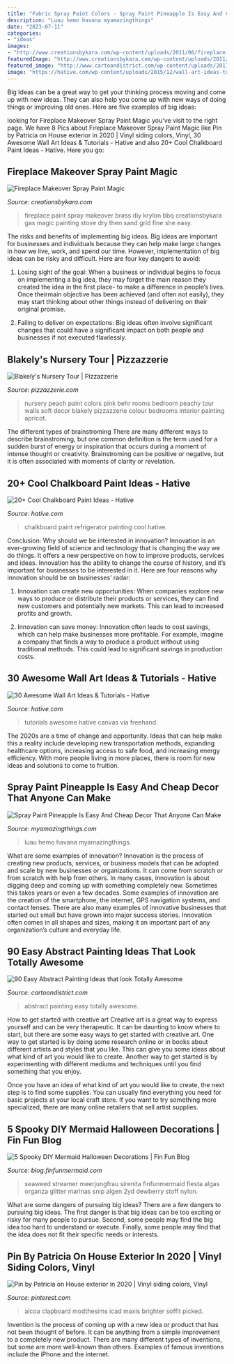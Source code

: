 ```yaml
---
title: "Fabric Spray Paint Colors - Spray Paint Pineapple Is Easy And Cheap Decor That Anyone Can Make"
description: "Luau hemo havana myamazingthings"
date: "2023-07-11"
categories:
- "ideas"
images:
- "http://www.creationsbykara.com/wp-content/uploads/2011/06/fireplace-Collage.jpg"
featuredImage: "http://www.creationsbykara.com/wp-content/uploads/2011/06/fireplace-Collage.jpg"
featured_image: "http://www.cartoondistrict.com/wp-content/uploads/2017/05/Easy-Abstract-Painting-Ideas28.jpg"
image: "https://hative.com/wp-content/uploads/2015/12/wall-art-ideas-tutorials/3-wall-art-ideas-tutorials.jpg"
---
```



Big Ideas can be a great way to get your thinking process moving and come up with new ideas. They can also help you come up with new ways of doing things or improving old ones. Here are five examples of big ideas: 

	

		
looking for Fireplace Makeover Spray Paint Magic you've visit to the right page. We have 8 Pics about Fireplace Makeover Spray Paint Magic like Pin by Patricia on House exterior in 2020 | Vinyl siding colors, Vinyl, 30 Awesome Wall Art Ideas &amp; Tutorials - Hative and also 20+ Cool Chalkboard Paint Ideas - Hative. Here you go:
		
    
## Fireplace Makeover Spray Paint Magic

<img loading=lazy src="http://www.creationsbykara.com/wp-content/uploads/2011/06/fireplace-Collage.jpg" onerror="this.onerror=null;this.src='https://tse4.mm.bing.net/th?id=OIP.uI7WQaKdFobrlmXGZdFnAAHaO0&amp;pid=15.1';" alt="Fireplace Makeover Spray Paint Magic">

_Source: creationsbykara.com_

>fireplace paint spray makeover brass diy krylon bbq creationsbykara gas magic painting stove dry then sand grid fine she easy. 

	

The risks and benefits of implementing big ideas.
Big ideas are important for businesses and individuals because they can help make large changes in how we live, work, and spend our time. However, implementation of big ideas can be risky and difficult. Here are four key dangers to avoid:
1. Losing sight of the goal: When a business or individual begins to focus on implementing a big idea, they may forget the main reason they created the idea in the first place- to make a difference in people’s lives. Once theirmain objective has been achieved (and often not easily), they may start thinking about other things instead of delivering on their original promise.

2. Failing to deliver on expectations: Big ideas often involve significant changes that could have a significant impact on both people and businesses if not executed flawlessly.

    
## Blakely&#039;s Nursery Tour | Pizzazzerie

<img loading=lazy src="http://pizzazzerie.com/wp-content/uploads/2014/05/whitmore-26.jpg" onerror="this.onerror=null;this.src='https://tse2.mm.bing.net/th?id=OIP._tXyh319FBYihYJRZ3OI2wHaKX&amp;pid=15.1';" alt="Blakely&#039;s Nursery Tour | Pizzazzerie">

_Source: pizzazzerie.com_

>nursery peach paint colors pink behr rooms bedroom peachy tour walls soft decor blakely pizzazzerie colour bedrooms interior painting apricot. 

	

The different types of brainstroming
There are many different ways to describe brainstroming, but one common definition is the term used for a sudden burst of energy or inspiration that occurs during a moment of intense thought or creativity. Brainstroming can be positive or negative, but it is often associated with moments of clarity or revelation.

    
## 20+ Cool Chalkboard Paint Ideas - Hative

<img loading=lazy src="https://hative.com/wp-content/uploads/2014/09/chalkboard-paint-ideas/10-chalkboard-painting-on-a-refrigerator.jpg" onerror="this.onerror=null;this.src='https://tse1.mm.bing.net/th?id=OIP.DboN5Ldf0RG8QKba-MLc3QHaLH&amp;pid=15.1';" alt="20+ Cool Chalkboard Paint Ideas - Hative">

_Source: hative.com_

>chalkboard paint refrigerator painting cool hative. 

	

Conclusion: Why should we be interested in innovation?
Innovation is an ever-growing field of science and technology that is changing the way we do things. It offers a new perspective on how to improve products, services and ideas. Innovation has the ability to change the course of history, and it’s important for businesses to be interested in it. Here are four reasons why innovation should be on businesses’ radar:
1) Innovation can create new opportunities: When companies explore new ways to produce or distribute their products or services, they can find new customers and potentially new markets. This can lead to increased profits and growth.

2) Innovation can save money: Innovation often leads to cost savings, which can help make businesses more profitable. For example, imagine a company that finds a way to produce a product without using traditional methods. This could lead to significant savings in production costs.

    
## 30 Awesome Wall Art Ideas &amp; Tutorials - Hative

<img loading=lazy src="https://hative.com/wp-content/uploads/2015/12/wall-art-ideas-tutorials/3-wall-art-ideas-tutorials.jpg" onerror="this.onerror=null;this.src='https://tse2.mm.bing.net/th?id=OIP.wgvRcVkzOuPScIE3GGc14QHaJ7&amp;pid=15.1';" alt="30 Awesome Wall Art Ideas &amp; Tutorials - Hative">

_Source: hative.com_

>tutorials awesome hative canvas via freehand. 

	

The 2020s are a time of change and opportunity. Ideas that can help make this a reality include developing new transportation methods, expanding healthcare options, increasing access to safe food, and increasing energy efficiency. With more people living in more places, there is room for new ideas and solutions to come to fruition.

    
## Spray Paint Pineapple Is Easy And Cheap Decor That Anyone Can Make

<img loading=lazy src="https://myamazingthings.com/wp-content/uploads/2017/08/spray-paint-pineapple-7.jpg" onerror="this.onerror=null;this.src='https://tse1.mm.bing.net/th?id=OIP.pQE77BgVRoANMUYXW0pD0QHaJ5&amp;pid=15.1';" alt="Spray Paint Pineapple Is Easy And Cheap Decor That Anyone Can Make">

_Source: myamazingthings.com_

>luau hemo havana myamazingthings. 

	

What are some examples of innovation?
Innovation is the process of creating new products, services, or business models that can be adopted and scale by new businesses or organizations. It can come from scratch or from scratch with help from others. In many cases, innovation is about digging deep and coming up with something completely new. Sometimes this takes years or even a few decades. 
Some examples of innovation are the creation of the smartphone, the internet, GPS navigation systems, and contact lenses. There are also many examples of innovative businesses that started out small but have grown into major success stories. Innovation often comes in all shapes and sizes, making it an important part of any organization’s culture and everyday life.

    
## 90 Easy Abstract Painting Ideas That Look Totally Awesome

<img loading=lazy src="http://www.cartoondistrict.com/wp-content/uploads/2017/05/Easy-Abstract-Painting-Ideas28.jpg" onerror="this.onerror=null;this.src='https://tse1.mm.bing.net/th?id=OIP.aTm0lIqjMj_h72281k1EkQHaJ4&amp;pid=15.1';" alt="90 Easy Abstract Painting Ideas that look Totally Awesome">

_Source: cartoondistrict.com_

>abstract painting easy totally awesome. 

	

How to get started with creative art
Creative art is a great way to express yourself and can be very therapeutic. It can be daunting to know where to start, but there are some easy ways to get started with creative art.
One way to get started is by doing some research online or in books about different artists and styles that you like. This can give you some ideas about what kind of art you would like to create. Another way to get started is by experimenting with different mediums and techniques until you find something that you enjoy.

Once you have an idea of what kind of art you would like to create, the next step is to find some supplies. You can usually find everything you need for basic projects at your local craft store. If you want to try something more specialized, there are many online retailers that sell artist supplies.

    
## 5 Spooky DIY Mermaid Halloween Decorations | Fin Fun Blog

<img loading=lazy src="https://blog.finfunmermaid.com/wp-content/uploads/2020/08/seaweed-3-1.jpg" onerror="this.onerror=null;this.src='https://tse4.mm.bing.net/th?id=OIP.yc5BI6aXtwECjqiaJzakEQAAAA&amp;pid=15.1';" alt="5 Spooky DIY Mermaid Halloween Decorations | Fin Fun Blog">

_Source: blog.finfunmermaid.com_

>seaweed streamer meerjungfrau sirenita finfunmermaid fiesta algas organza glitter marinas snip algen 2yd dewberry stoff nylon. 

	

What are some dangers of pursuing big ideas?
There are a few dangers to pursuing big ideas. The first danger is that big ideas can be too exciting or risky for many people to pursue. Second, some people may find the big idea too hard to understand or execute. Finally, some people may find that the idea does not fit their specific needs or interests.

    
## Pin By Patricia On House Exterior In 2020 | Vinyl Siding Colors, Vinyl

<img loading=lazy src="https://i.pinimg.com/736x/cd/28/1a/cd281a83e8462c6f2315cfa94807f4e0.jpg" onerror="this.onerror=null;this.src='https://tse3.mm.bing.net/th?id=OIP.ahWX8Zp4vyOVf-2wRreqrQHaGK&amp;pid=15.1';" alt="Pin by Patricia on House exterior in 2020 | Vinyl siding colors, Vinyl">

_Source: pinterest.com_

>alcoa clapboard modthesims icad maxis brighter soffit picked. 

	

Invention is the process of coming up with a new idea or product that has not been thought of before. It can be anything from a simple improvement to a completely new product. There are many different types of inventions, but some are more well-known than others. Examples of famous inventions include the iPhone and the internet.

